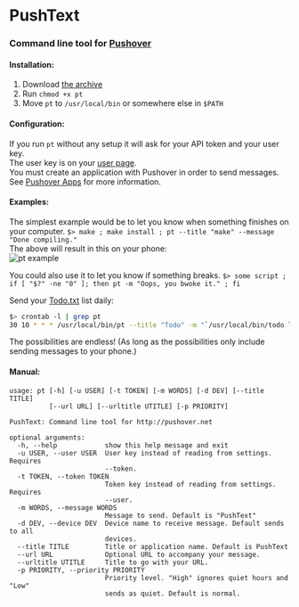 # PushText
### Command line tool for [Pushover](http://pushover.net)  
#### Installation:
1. Download [the archive](https://github.com/robotmachine/PushText/tarball/master)  
2. Run `chmod +x pt`
3. Move `pt` to `/usr/local/bin` or somewhere else in `$PATH`

#### Configuration:

If you run `pt` without any setup it will ask for your API token and your user key.  
The user key is on your [user page](http://pushover.net).  
You must create an application with Pushover in order to send messages.  
See [Pushover Apps](https://pushover.net/apps) for more information.  

#### Examples:

The simplest example would be to let you know when something finishes on your computer.
`$> make ; make install ; pt --title "make" --message "Done compiling."`  
The above will result in this on your phone:  
![pt example](http://mlkshk.com/r/L2TK.jpg "pt example")

You could also use it to let you know if something breaks.
`$> some script ; if [ "$?" -ne "0" ]; then pt -m "Oops, you bwoke it." ; fi`

Send your [Todo.txt](https://github.com/ginatrapani/todo.txt-cli) list daily:
```bash
$> crontab -l | grep pt
30 10 * * * /usr/local/bin/pt --title "Todo" -m "`/usr/local/bin/todo ls`" -d iphone
```
  
The possibilities are endless! (As long as the possibilities only include sending messages to your phone.)  

#### Manual:  
```
usage: pt [-h] [-u USER] [-t TOKEN] [-m WORDS] [-d DEV] [--title TITLE]
          [--url URL] [--urltitle UTITLE] [-p PRIORITY]

PushText: Command line tool for http://pushover.net

optional arguments:
  -h, --help            show this help message and exit
  -u USER, --user USER  User key instead of reading from settings. Requires
                        --token.
  -t TOKEN, --token TOKEN
                        Token key instead of reading from settings. Requires
                        --user.
  -m WORDS, --message WORDS
                        Message to send. Default is "PushText"
  -d DEV, --device DEV  Device name to receive message. Default sends to all
                        devices.
  --title TITLE         Title or application name. Default is PushText
  --url URL             Optional URL to accompany your message.
  --urltitle UTITLE     Title to go with your URL.
  -p PRIORITY, --priority PRIORITY
                        Priority level. "High" ignores quiet hours and "Low"
                        sends as quiet. Default is normal.
```
